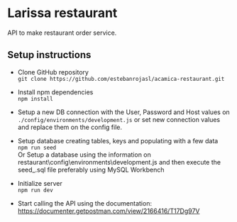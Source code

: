 # Larissa restaurant

API to make restaurant order service.

## Setup instructions

- Clone GitHub repository  
  `git clone https://github.com/estebanrojasl/acamica-restaurant.git`

- Install npm dependencies  
  `npm install`

- Setup a new DB connection with the User, Password and Host values on `./config/environments/development.js` or set new connection values and replace them on the config file.

- Setup database creating tables, keys and populating with a few data  
  `npm run seed`  
  Or Setup a database using the information on restaurant\config\environments\development.js and then execute the seed\_.sql file preferably using MySQL Workbench

- Initialize server  
  `npm run dev`

- Start calling the API using the documentation:
  https://documenter.getpostman.com/view/2166416/T17Dg97V
